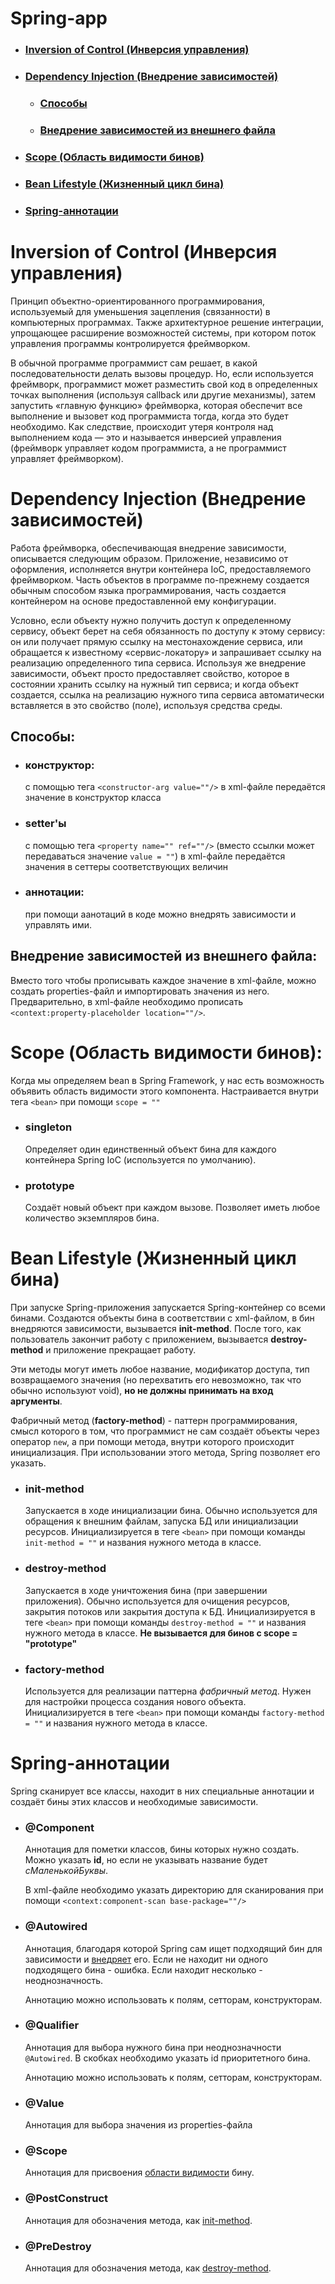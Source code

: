 # Spring-app

* ### [Inversion of Control (Инверсия управления)](#inversion-of-control-инверсия-управления)
* ### [Dependency Injection (Внедрение зависимостей)](#dependency-injection-внедрение-зависимостей)
  * ### [Способы](#способы)
  * ### [Внедрение зависимостей из внешнего файла](#внедрение-зависимостей-из-внешнего-файла)
* ### [Scope (Область видимости бинов)](#scope-область-видимости-бинов)
* ### [Bean Lifestyle (Жизненный цикл бина)](#bean-lifestyle-жизненный-цикл-бина)
* ### [Spring-аннотации](#spring-аннотации)

Inversion of Control (Инверсия управления)
==========================================
Принцип объектно-ориентированного программирования, 
используемый для уменьшения зацепления (связанности) в компьютерных программах. 
Также архитектурное решение интеграции, упрощающее расширение возможностей системы, 
при котором поток управления программы контролируется фреймворком.

В обычной программе программист сам решает, в какой последовательности делать вызовы процедур. 
Но, если используется фреймворк, программист может разместить свой код в определенных точках выполнения 
(используя callback или другие механизмы), затем запустить «главную функцию» фреймворка, 
которая обеспечит все выполнение и вызовет код программиста тогда, когда это будет необходимо. 
Как следствие, происходит утеря контроля над выполнением кода — это и называется инверсией управления 
(фреймворк управляет кодом программиста, а не программист управляет фреймворком).

Dependency Injection (Внедрение зависимостей)
=============================================
Работа фреймворка, обеспечивающая внедрение зависимости, 
описывается следующим образом. 
Приложение, независимо от оформления, 
исполняется внутри контейнера IoC, предоставляемого фреймворком. 
Часть объектов в программе по-прежнему создается обычным способом языка программирования, 
часть создается контейнером на основе предоставленной ему конфигурации.

Условно, если объекту нужно получить доступ к определенному сервису, 
объект берет на себя обязанность по доступу к этому сервису: 
он или получает прямую ссылку на местонахождение сервиса, 
или обращается к известному «сервис-локатору» и запрашивает ссылку на реализацию определенного типа сервиса. 
Используя же внедрение зависимости, объект просто предоставляет свойство, которое в состоянии хранить ссылку на нужный тип сервиса; 
и когда объект создается, ссылка на реализацию нужного типа сервиса автоматически вставляется в это свойство (поле), используя средства среды.

## Способы:

* ### конструктор:
    с помощью тега `<constructor-arg value=""/>` в xml-файле передаётся значение в конструктор класса 
  
* ### setter'ы
  с помощью тега `<property name="" ref=""/>` 
  (вместо ссылки может передаваться значение `value = ""`) в xml-файле передаётся значения в сеттеры соответствующих величин

* ### аннотации:
  при помощи аанотаций в коде можно внедрять зависимости и управлять ими.

## Внедрение зависимостей из внешнего файла:
Вместо того чтобы прописывать каждое значение в xml-файле, 
можно создать properties-файл и импортировать значения из него. 
Предварительно, в xml-файле необходимо прописать `<context:property-placeholder location=""/>`.

Scope (Область видимости бинов):
================================

Когда мы определяем bean в Spring Framework, 
у нас есть возможность объявить область видимости этого компонента. 
Настраивается внутри тега `<bean>` при помощи `scope = ""`

* ### singleton

  Определяет один единственный объект бина для каждого контейнера Spring IoC (используется по умолчанию).

* ### prototype

  Создаёт новый объект при каждом вызове. 
  Позволяет иметь любое количество экземпляров бина.

Bean Lifestyle (Жизненный цикл бина)
====================================

При запуске Spring-приложения запускается Spring-контейнер со всеми бинами. 
Создаются объекты бина в соответствии с xml-файлом, 
в бин внедряются зависимости, вызывается **init-method**. 
После того, как пользователь закончит работу с приложением, 
вызывается **destroy-method** и приложение прекращает работу.

Эти методы могут иметь любое название, модификатор доступа, 
тип возвращаемого значения 
(но перехватить его невозможно, так что обычно используют void), 
**но не должны принимать на вход аргументы**.

Фабричный метод (**factory-method**) - паттерн программирования, смысл которого в том,
что программист не сам создаёт объекты через оператор `new`,
а при помощи метода, внутри которого происходит инициализация. При
использовании этого метода, Spring позволяет его указать.

* ### init-method

  Запускается в ходе инициализации бина. 
  Обычно используется для обращения к внешним файлам, 
  запуска БД или инициализации ресурсов. 
  Инициализируется в теге `<bean>` при помощи команды `init-method = ""` и названия нужного метода в классе.
  
* ### destroy-method

  Запускается в ходе уничтожения бина (при завершении приложения). 
  Обычно используется для очищения ресурсов, 
  закрытия потоков или закрытия доступа к БД. 
  Инициализируется в теге `<bean>` при помощи команды `destroy-method = ""` 
  и названия нужного метода в классе. 
  **Не вызывается для бинов с scope = "prototype"**

* ### factory-method
  Используется для реализации паттерна *фабричный метод*. 
  Нужен для настройки процесса создания нового объекта.
  Инициализируется в теге `<bean>` при помощи команды `factory-method = ""`
  и названия нужного метода в классе.
  
Spring-аннотации
================

Spring сканирует все классы, находит в них специальные аннотации
и создаёт бины этих классов и необходимые зависимости.

* ### @Component
  Аннотация для пометки классов, бины которых нужно создать.
  Можно указать **id**, но если не указывать название будет *сМаленькойБуквы*.
  
  В xml-файле необходимо указать директорию для сканирования при помощи 
  `<context:component-scan base-package=""/>`
  
* ### @Autowired
  Аннотация, благодаря которой Spring сам ищет подходящий бин для зависимости 
  и [внедряет](#dependency-injection-внедрение-зависимостей) его. Если не находит ни одного подходящего бина - ошибка.
  Если находит несколько - неоднозначность.
  
  Аннотацию можно использовать к полям, сетторам, конструкторам.

* ### @Qualifier
  Аннотация для выбора нужного бина при неоднозначности `@Autowired`.
  В скобках необходимо указать id приоритетного бина.

  Аннотацию можно использовать к полям, сетторам, конструкторам.

* ### @Value
  Аннотация для выбора значения из properties-файла 

* ### @Scope
  Аннотация для присвоения [области видимости](#scope-область-видимости-бинов) бину.

* ### @PostConstruct
  Аннотация для обозначения метода, как [init-method](#init-method).

* ### @PreDestroy
  Аннотация для обозначения метода, как [destroy-method](#destroy-method).
